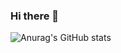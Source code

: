 ### Hi there 👋

![Anurag's GitHub stats](https://github-readme-stats.vercel.app/api?username=깃허브아이디&show_icons=true&theme=radical)

<!--
**JeongA-Shin/JeongA-Shin** is a ✨ _special_ ✨ repository because its `README.md` (this file) appears on your GitHub profile.

Here are some ideas to get you started:

- 🔭 I’m currently working on ...
- 🌱 I’m currently learning ...
- 👯 I’m looking to collaborate on ...
- 🤔 I’m looking for help with ...
- 💬 Ask me about ...
- 📫 How to reach me: ...
- 😄 Pronouns: ...
- ⚡ Fun fact: ...
-->
